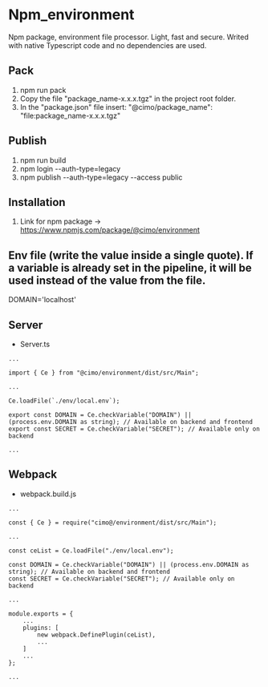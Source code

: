 # Npm_environment

Npm package, environment file processor. Light, fast and secure.
Writed with native Typescript code and no dependencies are used.

## Pack

1. npm run pack
2. Copy the file "package_name-x.x.x.tgz" in the project root folder.
3. In the "package.json" file insert: "@cimo/package_name": "file:package_name-x.x.x.tgz"

## Publish

1. npm run build
2. npm login --auth-type=legacy
3. npm publish --auth-type=legacy --access public

## Installation

1. Link for npm package -> https://www.npmjs.com/package/@cimo/environment

## Env file (write the value inside a single quote). If a variable is already set in the pipeline, it will be used instead of the value from the file.

DOMAIN='localhost'

## Server

-   Server.ts

```
...

import { Ce } from "@cimo/environment/dist/src/Main";

...

Ce.loadFile(`./env/local.env`);

export const DOMAIN = Ce.checkVariable("DOMAIN") || (process.env.DOMAIN as string); // Available on backend and frontend
export const SECRET = Ce.checkVariable("SECRET"); // Available only on backend

...

```

## Webpack

-   webpack.build.js

```
...

const { Ce } = require("cimo@/environment/dist/src/Main");

...

const ceList = Ce.loadFile("./env/local.env");

const DOMAIN = Ce.checkVariable("DOMAIN") || (process.env.DOMAIN as string); // Available on backend and frontend
const SECRET = Ce.checkVariable("SECRET"); // Available only on backend

...

module.exports = {
    ...
    plugins: [
        new webpack.DefinePlugin(ceList),
        ...
    ]
    ...
};

...

```

